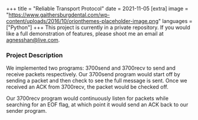 +++
title = "Reliable Transport Protocol"
date = 2021-11-05
[extra]
image = "https://www.gaithersburgdental.com/wp-content/uploads/2016/10/orionthemes-placeholder-image.png"
languages = ["Python"]
+++
This project is currently in a private repository. If you would like a full demonstration of features, please shoot me an email at [agnesshan@live.com](mailto:agnesshan@live.com).

### Project Description
We implemented two programs: 3700send and 3700recv to send and receive packets respectively. Our 3700send program would start off by sending a packet and then check to see the full message is sent. Once we received an ACK from 3700recv, the packet would be checked off.

Our 3700recv program would continuously listen for packets while searching for an EOF flag, at which point it would send an ACK back to our sender program. 